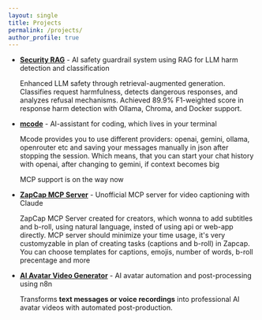 ```yaml
---
layout: single
title: Projects
permalink: /projects/
author_profile: true
---
```

- **[Security RAG](security_rag.md)** - AI safety guardrail system using RAG for LLM harm detection and classification

    Enhanced LLM safety through retrieval-augmented generation. Classifies request harmfulness, detects dangerous responses, and analyzes refusal mechanisms. Achieved 89.9% F1-weighted score in response harm detection with Ollama, Chroma, and Docker support.

- **[mcode](mcode.md)** - AI-assistant for coding, which lives in your terminal

    Mcode provides you to use different providers: openai, gemini, ollama, openrouter etc and saving your messages manually in json after stopping the session. Which means, that you can start your chat history with openai, after changing to gemini, if context becomes big

    MCP support is on the way now


- **[ZapCap MCP Server](zap_cap_mcp.md)** - Unofficial MCP server for video captioning with Claude

    ZapCap MCP Server created for creators, which wonna to add subtitles and b-roll, using natural language, insted of using api or web-app directly.
    MCP server should minimize your time usage, it's very customyzable in plan of creating tasks (captions and b-roll) in Zapcap. You can choose templates for captions, emojis, number of words, b-roll precentage and more

- **[AI Avatar Video Generator](ai_avatar_gen.md)** - AI avatar automation and post-processing using n8n

    Transforms **text messages or voice recordings** into professional AI avatar videos with automated post-production.